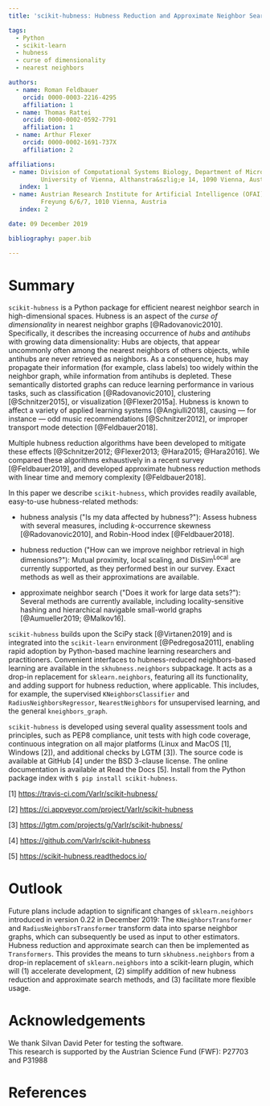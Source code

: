```yaml
---
title: 'scikit-hubness: Hubness Reduction and Approximate Neighbor Search'

tags:
  - Python
  - scikit-learn
  - hubness
  - curse of dimensionality
  - nearest neighbors

authors:
  - name: Roman Feldbauer
    orcid: 0000-0003-2216-4295
    affiliation: 1
  - name: Thomas Rattei
    orcid: 0000-0002-0592-7791
    affiliation: 1
  - name: Arthur Flexer
    orcid: 0000-0002-1691-737X
    affiliation: 2

affiliations:
 - name: Division of Computational Systems Biology, Department of Microbiology and Ecosystem Science,
         University of Vienna, Althanstra&szlig;e 14, 1090 Vienna, Austria
   index: 1
 - name: Austrian Research Institute for Artificial Intelligence (OFAI),
         Freyung 6/6/7, 1010 Vienna, Austria
   index: 2

date: 09 December 2019

bibliography: paper.bib

---
```


# Summary

``scikit-hubness`` is a Python package for efficient
nearest neighbor search in high-dimensional spaces.
Hubness is an aspect of the *curse of dimensionality*
in nearest neighbor graphs [@Radovanovic2010].
Specifically, it describes the increasing occurrence of *hubs*
and *antihubs* with growing data dimensionality:
Hubs are objects, that appear uncommonly often among the nearest neighbors
of others objects, while antihubs are never retrieved as neighbors.
As a consequence, hubs may propagate their information (for example, class labels)
too widely within the neighbor graph, while information from antihubs is depleted.
These semantically distorted graphs can reduce learning performance
in various tasks, such as
classification [@Radovanovic2010],
clustering [@Schnitzer2015],
or visualization [@Flexer2015a].
Hubness is known to affect a variety of applied learning systems [@Angiulli2018],
causing  &mdash; for instance  &mdash; odd music recommendations [@Schnitzer2012],
or improper transport mode detection [@Feldbauer2018].

Multiple hubness reduction algorithms have been developed to mitigate these
effects [@Schnitzer2012; @Flexer2013; @Hara2015; @Hara2016].
We compared these algorithms exhaustively in a recent survey [@Feldbauer2019],
and developed approximate hubness reduction methods with linear time
and memory complexity [@Feldbauer2018]. 

In this paper we describe ``scikit-hubness``, which
provides readily available, easy-to-use hubness-related methods:

- hubness analysis ("Is my data affected by hubness?"):
Assess hubness with several measures, including
*k*-occurrence skewness [@Radovanovic2010],
and Robin-Hood index [@Feldbauer2018].

- hubness reduction ("How can we improve neighbor retrieval in
high dimensions?"): Mutual proximity, local scaling,
and DisSim<sup>Local</sup> are currently supported,
as they performed best in our survey.
Exact methods as well as their approximations are available.

- approximate neighbor search ("Does it work for large data sets?"):
Several methods are currently available, including
locality-sensitive hashing and hierarchical navigable small-world graphs
[@Aumueller2019; @Malkov16].


``scikit-hubness`` builds upon the SciPy stack [@Virtanen2019]
and is integrated into the ``scikit-learn`` environment [@Pedregosa2011],
enabling rapid adoption by Python-based machine learning
researchers and practitioners.
Convenient interfaces to hubness-reduced neighbors-based learning
are available in the ``skhubness.neighbors`` subpackage.
It acts as a drop-in replacement for ``sklearn.neighbors``,
featuring all its functionality, and adding support for hubness reduction,
where applicable. This includes, for example,
the supervised ``KNeighborsClassifier`` and ``RadiusNeighborsRegressor``,
``NearestNeighbors`` for unsupervised learning,
and the general ``kneighbors_graph``.

``scikit-hubness`` is developed using several quality assessment tools and principles,
such as PEP8 compliance, unit tests with high code coverage, continuous integration
on all major platforms
(Linux and MacOS [1],
Windows [2]),
and additional checks by LGTM [3]).
The source code is available at GitHub [4]
under the BSD 3-clause license.
The online documentation is available at Read the Docs [5].
Install from the Python package index
with ``$ pip install scikit-hubness``.

[1] https://travis-ci.com/VarIr/scikit-hubness/

[2] https://ci.appveyor.com/project/VarIr/scikit-hubness

[3] https://lgtm.com/projects/g/VarIr/scikit-hubness/

[4] https://github.com/VarIr/scikit-hubness 

[5] https://scikit-hubness.readthedocs.io/

# Outlook

Future plans include adaption to significant changes of ``sklearn.neighbors``
introduced in version 0.22 in December 2019:
The ``KNeighborsTransformer`` and ``RadiusNeighborsTransformer``
transform data into sparse neighbor graphs,
which can subsequently be used as input to other estimators.
Hubness reduction and approximate search can then be implemented as ``Transformers``.
This provides the means to turn ``skhubness.neighbors`` from a drop-in replacement
of ``sklearn.neighbors`` into a scikit-learn plugin,
which will (1) accelerate development, 
(2) simplify addition of new hubness reduction and approximate search methods, and
(3) facilitate more flexible usage.

[//]: #  (https://github.com/scikit-learn/scikit-learn/pull/10482)
[//]: #  (and, thus, between the main development
phase of scikit-hubness and submission of this manuscript)
# Acknowledgements

We thank Silvan David Peter for testing the software.<br/>
This research is supported by the Austrian Science Fund (FWF): P27703 and P31988

# References